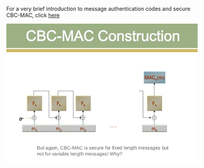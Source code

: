 For a very brief introduction to message authentication codes and secure CBC-MAC, click [here](docs/Message-Authentication-Codes.pdf) 

<img src="images/image5.png">